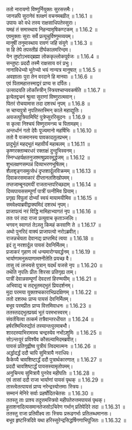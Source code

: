 

  
ततो नारायणो विष्णुर्नियुक्तः सुरसत्तमैः।  
जानन्नपि सुरानेवं श्लक्ष्णं वचनमबव्रीत् ॥ 1.16.1 ॥   
उपायः को वधे तस्य राक्षसाधिपतेस्सुराः।  
यमहं तं समास्थाय निहन्यामृषिकण्टकम् ॥ 1.16.2 ॥   
एवमुक्ताः सुराः सर्वे प्रत्यूचुर्विष्णुमव्ययम्।  
मानुषीं तनुमास्थाय रावणं जहि संयुगे ॥ 1.16.3 ॥   
स हि तेपे तपस्तीव्रं दीर्घकालमरिन्दम।  
येन तुष्टोऽभवद्ब्रह्मा लोककृल्लोकपूर्वजः ॥ 1.16.4 ॥   
सन्तुष्टः प्रददौ तस्मै राक्षसाय वरं प्रभुः।  
नानाविधेभ्यो भूतेभ्यो भयं नान्यत्र मानुषात् ॥ 1.16.5 ॥   
अवज्ञाताः पुरा तेन वरदाने हि मानवाः ॥ 1.16.6 ॥   
एवं पितामहात्तस्माद्वरं प्राप्य स दर्पितः।  
उत्सादयति लोकाँस्त्रीन् स्त्रियश्चाप्यवकर्षति ॥ 1.16.7 ॥   
इत्येतद्वचनं श्रुत्वा सुराणां विष्णुरात्मवान्।  
पितरं रोचयामास तदा दशरथं नृपम् ॥ 1.16.8 ॥   
स चाप्यपुत्रो नृपतिस्तस्मिन् काले महाद्युतिः।  
अयजत्पुत्रियामिष्टिं पुत्रेप्सुररिसूदनः ॥ 1.16.9 ॥   
स कृत्वा निश्चयं विष्णुरामन्त्र्य च पितामहम्।  
अन्तर्धानं गतो देवैः पूज्यमानो महर्षिभिः ॥ 1.16.10 ॥   
ततो वै यजमानस्य पावकादतुलप्रभम्।  
प्रादुर्भूतं महद्भूतं महावीर्यं महाबलम् ॥ 1.16.11 ॥   
कृष्णरक्ताम्बरधरं रक्ताक्षं दुन्दुभिस्वनम्।  
स्निग्धहर्यक्षतनुजश्मश्रुप्रवरमूर्द्धजम् ॥ 1.16.12 ॥   
शुभलक्षणसम्पन्नं दिव्याभरणभूषितम्।  
शैलशृङ्गसमुत्सेधं दृप्तशार्दूलविक्रमम् ॥ 1.16.13 ॥   
दिवाकरसमाकारं दीप्तानलशिखोपमम्।  
तप्तजाम्बूनदमयीं राजतान्तपरिच्छदाम् ॥ 1.16.14 ॥   
दिव्यपायससम्पूर्णां पात्रीं पत्नीमिव प्रियाम्।  
प्रगृह्य विपुलां दोर्भ्यां स्वयं मायामयीमिव ॥ 1.16.15 ॥   
समवेक्ष्याब्रवीद्वाक्यमिदं दशरथं नृपम्।  
प्राजापत्यं नरं विद्धि मामिहाभ्यागतं नृप ॥ 1.16.16 ॥   
ततः परं तदा राजा प्रत्युवाच कृताञ्जलिः।  
भगवन् स्वागतं तेऽस्तु किमहं करवाणि ते ॥ 1.16.17 ॥   
अथो पुनरिदं वाक्यं प्राजापत्यो नरोऽब्रवीत्।  
राजन्नर्चयता देवानद्य प्राप्तमिदं त्वया ॥ 1.16.18 ॥   
इदं तु नरशार्दूल पायसं देवनिर्मितम्।  
प्रजाकरं गृहाण त्वं धन्यमारोग्यवर्द्धनम् ॥ 1.16.19 ॥   
भार्याणामनुरूपाणामश्नीतेति प्रयच्छ वै।  
तासु त्वं लप्स्यसे पुत्रान् यदर्थं यजसे नृप ॥ 1.16.20 ॥   
तथेति नृपतिः प्रीतः शिरसा प्रतिगृह्य ताम्।  
पात्रीं देवान्नसम्पूर्णां देवदत्तां हिरण्मयीम् ॥ 1.16.21 ॥   
अभिवाद्य च तद्भूतमद्भुतं प्रियदर्शनम्।  
मुदा परमया युक्तश्चकाराभिप्रदक्षिणम् ॥ 1.16.22 ॥   
ततो दशरथः प्राप्य पायसं देवनिर्मितम्।  
बभूव परमप्रीतः प्राप्य वित्तमिवाधनः ॥ 1.16.23 ॥   
ततस्तदद्भुतप्रख्यं भूतं परमभास्वरम्।  
संवर्तयित्वा तत्कर्म तत्रैवान्तरधीयत ॥ 1.16.24 ॥   
हर्षरश्मिभिरुद्योतं तस्यान्तःपुरमाबभौ।  
शारदस्याभिरामस्य चन्द्रस्येव नभोंऽशुमिः ॥ 1.16.25 ॥   
सोऽन्तःपुरं प्रविश्यैव कौसल्यामिदमब्रवीत्।  
पायसं प्रतिगृह्णीष्व पुत्रीयं त्विदमात्मनः ॥ 1.16.26 ॥   
अर्द्धादर्द्धं ददौ चापि सुमित्रायै नराधिपः।  
कैकेय्यै चावशिष्टार्द्धं ददौ पुत्रार्थकारणात् ॥ 1.16.27 ॥   
प्रददौ चावशिष्टार्द्धं पायसस्यामृतोपमम्।  
अनुचिन्त्य सुमित्रायै पुनरेव महीपतिः ॥ 1.16.28 ॥   
एवं तासां ददौ राजा भार्याणां पायसं पृथक् ॥ 1.16.29 ॥   
तास्त्वेतत्पायसं प्राप्य नरेन्द्रस्योत्तमाः स्त्रियः।  
सम्मानं मेनिरे सर्वाः प्रहर्षोदितचेतसः ॥ 1.16.30 ॥   
ततस्तु ताः प्राश्य तदुत्तमस्त्रियो महीपतेरुत्तमपायसं पृथक्।  
हुताशनादित्यसमानतेजसोऽचिरेण गर्भान् प्रतिपेदिरे तदा ॥ 1.16.31 ॥   
ततस्तु राजा प्रतिवीक्ष्य ताः स्त्रियः प्ररूढगर्भाः प्रतिलब्धमानसः।  
बभूव हृष्टस्त्रिदिवे यथा हरिस्सुरेन्द्रसिद्धर्षिगणाभिपूजितः ॥ 1.16.32 ॥   
